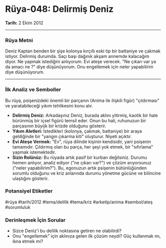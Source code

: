 # Rüya-048: Delirmiş Deniz
**Tarih:** 2 Ekim 2012

---
### Rüya Metni

Deniz Kaptan benden bir şişe kolonya kırçıllı eski tip bir battaniye ve çakmak istiyor. Delirmiş durumda. Saçı başı dağınık akşam annemde kalacağım diyor. Ne yapmak istediğini anlıyorum. Evi ateşe verecek. "Ne çıkarı var ya da amacı ne ?" diye düşünüyorum. Onu engellemek için neler yapabilirim diye düşünüyorum.

---
### İlk Analiz ve Semboller

Bu rüya, psişenizdeki önemli bir parçanın (Anima ile ilişkili figür) "çıldırması" ve yaratabileceği yıkım tehlikesini konu alır.

* **Delirmiş Deniz:** Arkadaşınız Deniz, burada aklını yitirmiş, kaotik bir hale bürünmüş bir içsel figürü temsil eder. Onun bu hali, ruhunuzun bir parçasının büyük bir krizde olduğunu gösterir.
* **Yıkım Aletleri:** İstedikleri (kolonya, çakmak, battaniye) bir araya geldiğinde bir "yangın çıkarma kiti" oluşturur. Niyeti açıktır.
* **Evi Ateşe Vermek:** "Ev", rüya dilinde kişinin kendisidir, yani psişenin tamamıdır. Çıldırmış olan bu parça, her şeyi yok etmek, bir "sıfırlama" yapmak istemektedir.
* **Sizin Rolünüz:** Bu rüyada artık pasif bir kurban değilsiniz. Durumu hemen anlıyor, analiz ediyor ("ne çıkarı var?") ve çözüm arıyorsunuz ("neler yapabilirim?"). Bu, egonuzun artık psişenin bütünlüğünden sorumlu olduğunu ve kriz anlarında durumu yönetme gücüne ve bilincine ulaştığını gösterir.

### Potansiyel Etiketler
#rüya #tarih/2012 #tema/delilik #tema/kriz #arketip/anima #sembol/ateş #sorumluluk

### Derinleşmek İçin Sorular
* Sizce Deniz'i bu delilik noktasına getiren ne olabilirdi?
* Onu "engellemek" için aklınıza gelen ilk çözüm neydi? Güç kullanmak mı, ikna etmek mi?